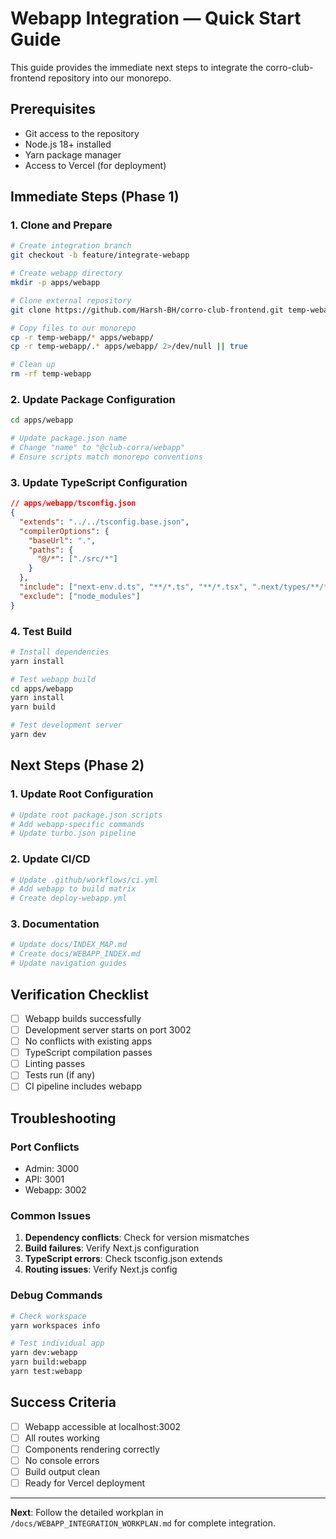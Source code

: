 # Webapp Integration — Quick Start Guide

This guide provides the immediate next steps to integrate the corro-club-frontend repository into our monorepo.

## Prerequisites

- Git access to the repository
- Node.js 18+ installed
- Yarn package manager
- Access to Vercel (for deployment)

## Immediate Steps (Phase 1)

### 1. Clone and Prepare
```bash
# Create integration branch
git checkout -b feature/integrate-webapp

# Create webapp directory
mkdir -p apps/webapp

# Clone external repository
git clone https://github.com/Harsh-BH/corro-club-frontend.git temp-webapp

# Copy files to our monorepo
cp -r temp-webapp/* apps/webapp/
cp -r temp-webapp/.* apps/webapp/ 2>/dev/null || true

# Clean up
rm -rf temp-webapp
```

### 2. Update Package Configuration
```bash
cd apps/webapp

# Update package.json name
# Change "name" to "@club-corra/webapp"
# Ensure scripts match monorepo conventions
```

### 3. Update TypeScript Configuration
```json
// apps/webapp/tsconfig.json
{
  "extends": "../../tsconfig.base.json",
  "compilerOptions": {
    "baseUrl": ".",
    "paths": {
      "@/*": ["./src/*"]
    }
  },
  "include": ["next-env.d.ts", "**/*.ts", "**/*.tsx", ".next/types/**/*.ts"],
  "exclude": ["node_modules"]
}
```

### 4. Test Build
```bash
# Install dependencies
yarn install

# Test webapp build
cd apps/webapp
yarn install
yarn build

# Test development server
yarn dev
```

## Next Steps (Phase 2)

### 1. Update Root Configuration
```bash
# Update root package.json scripts
# Add webapp-specific commands
# Update turbo.json pipeline
```

### 2. Update CI/CD
```bash
# Update .github/workflows/ci.yml
# Add webapp to build matrix
# Create deploy-webapp.yml
```

### 3. Documentation
```bash
# Update docs/INDEX_MAP.md
# Create docs/WEBAPP_INDEX.md
# Update navigation guides
```

## Verification Checklist

- [ ] Webapp builds successfully
- [ ] Development server starts on port 3002
- [ ] No conflicts with existing apps
- [ ] TypeScript compilation passes
- [ ] Linting passes
- [ ] Tests run (if any)
- [ ] CI pipeline includes webapp

## Troubleshooting

### Port Conflicts
- Admin: 3000
- API: 3001  
- Webapp: 3002

### Common Issues
1. **Dependency conflicts**: Check for version mismatches
2. **Build failures**: Verify Next.js configuration
3. **TypeScript errors**: Check tsconfig.json extends
4. **Routing issues**: Verify Next.js config

### Debug Commands
```bash
# Check workspace
yarn workspaces info

# Test individual app
yarn dev:webapp
yarn build:webapp
yarn test:webapp
```

## Success Criteria

- [ ] Webapp accessible at localhost:3002
- [ ] All routes working
- [ ] Components rendering correctly
- [ ] No console errors
- [ ] Build output clean
- [ ] Ready for Vercel deployment

---

**Next**: Follow the detailed workplan in `/docs/WEBAPP_INTEGRATION_WORKPLAN.md` for complete integration.
